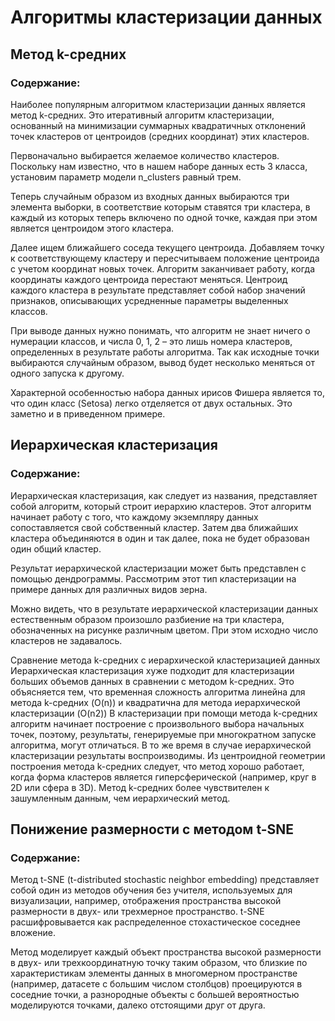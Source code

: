 # Алгоритмы кластеризации данных

## Метод k-средних
### Содержание:

Наиболее популярным алгоритмом кластеризации данных является метод k-средних. Это итеративный алгоритм кластеризации, основанный на минимизации суммарных квадратичных отклонений точек кластеров от центроидов (средних координат) этих кластеров.

Первоначально выбирается желаемое количество кластеров. Поскольку нам известно, что в нашем наборе данных есть 3 класса, установим параметр модели n_clusters равный трем.

Теперь случайным образом из входных данных выбираются три элемента выборки, в соответствие которым ставятся три кластера, в каждый из которых теперь включено по одной точке, каждая при этом является центроидом этого кластера.

Далее ищем ближайшего соседа текущего центроида. Добавляем точку к соответствующему кластеру и пересчитываем положение центроида с учетом координат новых точек.  Алгоритм заканчивает работу, когда координаты каждого центроида перестают меняться. Центроид каждого кластера в результате представляет собой набор значений признаков, описывающих усредненные параметры выделенных классов.

При выводе данных нужно понимать, что алгоритм не знает ничего о нумерации классов, и числа 0, 1, 2 – это лишь номера кластеров, определенных в результате работы алгоритма. Так как исходные точки выбираются случайным образом, вывод будет несколько меняться от одного запуска к другому.

Характерной особенностью набора данных ирисов Фишера является то, что один класс (Setosa) легко отделяется от двух остальных. Это заметно и в приведенном примере.

## Иерархическая кластеризация
### Содержание:

Иерархическая кластеризация, как следует из названия, представляет собой алгоритм, который строит иерархию кластеров. Этот алгоритм начинает работу с того, что каждому экземпляру данных сопоставляется свой собственный кластер. Затем два ближайших кластера объединяются в один и так далее, пока не будет образован один общий кластер.

Результат иерархической кластеризации может быть представлен с помощью дендрограммы. Рассмотрим этот тип кластеризации на примере данных для различных видов зерна.

Можно видеть, что в результате иерархической кластеризации данных естественным образом произошло разбиение на три кластера, обозначенных на рисунке различным цветом. При этом исходно число кластеров не задавалось.

Сравнение метода k-средних с иерархической кластеризацией данных
Иерархическая кластеризация хуже подходит для кластеризации больших объемов данных в сравнении с методом k-средних. Это объясняется тем, что временная сложность алгоритма линейна для метода k-средних (O(n)) и квадратична для метода иерархической кластеризации (O(n2))
В кластеризации при помощи метода k-средних алгоритм начинает построение с произвольного выбора начальных точек, поэтому, результаты, генерируемые при многократном запуске алгоритма, могут отличаться. В то же время в случае иерархической кластеризации результаты воспроизводимы.
Из центроидной геометрии построения метода k-средних следует, что метод хорошо работает, когда форма кластеров является гиперсферической (например, круг в 2D или сфера в 3D).
Метод k-средних более чувствителен к зашумленным данным, чем иерархический метод.

## Понижение размерности с методом t-SNE
### Содержание:
Метод t-SNE (t-distributed stochastic neighbor embedding) представляет собой один из методов обучения без учителя, используемых для визуализации, например, отображения пространства высокой размерности в двух- или трехмерное пространство. t-SNE расшифровывается как распределенное стохастическое соседнее вложение.

Метод моделирует каждый объект пространства высокой размерности в двух- или трехкоординатную точку таким образом, что близкие по характеристикам элементы данных в многомерном пространстве (например, датасете с большим числом столбцов) проецируются в соседние точки, а разнородные объекты с большей вероятностью моделируются точками, далеко отстоящими друг от друга. 